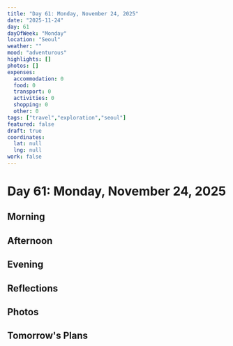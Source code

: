 ```yaml
---
title: "Day 61: Monday, November 24, 2025"
date: "2025-11-24"
day: 61
dayOfWeek: "Monday"
location: "Seoul"
weather: ""
mood: "adventurous"
highlights: []
photos: []
expenses:
  accommodation: 0
  food: 0
  transport: 0
  activities: 0
  shopping: 0
  other: 0
tags: ["travel","exploration","seoul"]
featured: false
draft: true
coordinates:
  lat: null
  lng: null
work: false
---
```

# Day 61: Monday, November 24, 2025

## Morning

## Afternoon

## Evening

## Reflections

## Photos

## Tomorrow's Plans
